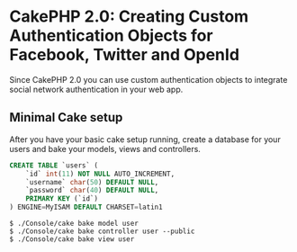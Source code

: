 CakePHP 2.0: Creating Custom Authentication Objects for Facebook, Twitter and OpenId
====================================================================================

Since CakePHP 2.0 you can use custom authentication objects to integrate social 
network authentication in your web app.

Minimal Cake setup
------------------

After you have your basic cake setup running, create a database for your users
and bake your models, views and controllers.

```SQL
CREATE TABLE `users` (
	`id` int(11) NOT NULL AUTO_INCREMENT,
	`username` char(50) DEFAULT NULL,
	`password` char(40) DEFAULT NULL,
	PRIMARY KEY (`id`)
) ENGINE=MyISAM DEFAULT CHARSET=latin1
```

```
$ ./Console/cake bake model user
$ ./Console/cake bake controller user --public
$ ./Console/cake bake view user
```